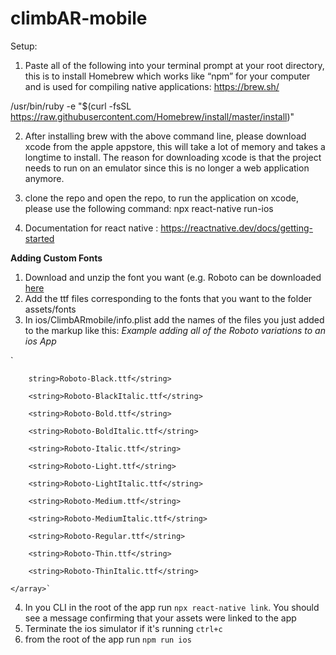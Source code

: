 # climbAR-mobile
Setup:

1. Paste all of the following into your terminal prompt at your root directory, this is to install Homebrew which works like “npm” for your computer and is used for compiling native applications:  https://brew.sh/

/usr/bin/ruby -e "$(curl -fsSL https://raw.githubusercontent.com/Homebrew/install/master/install)"


2. After installing brew with the above command line, please download xcode from the apple appstore, this will take a lot of memory and takes a longtime to install. The reason for downloading xcode is that the project needs to run on an emulator since this is no longer a web application anymore.

3. clone the repo and open the repo, to run the application on xcode, please use the following command: 
		npx react-native run-ios 

4. Documentation for react native : https://reactnative.dev/docs/getting-started


**Adding Custom Fonts**
1. Download and unzip the font you want (e.g. Roboto can be downloaded [here](https://fonts.google.com/specimen/Roboto?selection.family=Roboto)
2. Add the ttf files corresponding to the fonts that you want to the folder assets/fonts
3. In ios/ClimbARmobile/info.plist add the names of the files you just added to the markup like this:
	*Example adding all of the Roboto variations to an ios App*
	
`	<array>
	
		string>Roboto-Black.ttf</string>
		
		<string>Roboto-BlackItalic.ttf</string>
		
		<string>Roboto-Bold.ttf</string>
		
		<string>Roboto-BoldItalic.ttf</string>
		
		<string>Roboto-Italic.ttf</string>
		
		<string>Roboto-Light.ttf</string>
		
		<string>Roboto-LightItalic.ttf</string>
		
		<string>Roboto-Medium.ttf</string>
		
		<string>Roboto-MediumItalic.ttf</string>
		
		<string>Roboto-Regular.ttf</string>
		
		<string>Roboto-Thin.ttf</string>
		
		<string>Roboto-ThinItalic.ttf</string>
		
	</array>`
	
4. In you CLI in the root of the app run `npx react-native link`. You should see a message confirming that your assets were linked to the app
5. Terminate the ios simulator if it's running `ctrl+c`
6. from the root of the app run `npm run ios`


